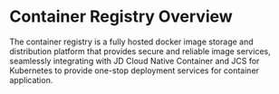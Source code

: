 # Container Registry Overview

The container registry is a fully hosted docker image storage and distribution platform that provides secure and reliable image services, seamlessly integrating with JD Cloud Native Container and JCS for Kubernetes to provide one-stop deployment services for container application.